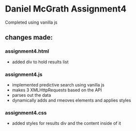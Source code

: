 # Daniel McGrath Assignment4

Completed using vanilla js

## changes made:

### assignment4.html
+ added div to hold results list

### assignment4.js
+ implemented predictive search using vanilla js
+ makes 3 XMLHttpRequests based on the API
+ parses out the data
+ dynamically adds and rmeoves elements and applies styles

### assignment4.css
+ added styles for results div and the content inside of it
